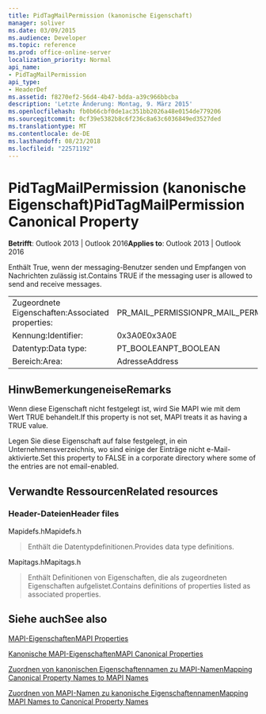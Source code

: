 ```yaml
---
title: PidTagMailPermission (kanonische Eigenschaft)
manager: soliver
ms.date: 03/09/2015
ms.audience: Developer
ms.topic: reference
ms.prod: office-online-server
localization_priority: Normal
api_name:
- PidTagMailPermission
api_type:
- HeaderDef
ms.assetid: f8270ef2-56d4-4b47-bdda-a39c966bbcba
description: 'Letzte Änderung: Montag, 9. März 2015'
ms.openlocfilehash: fb0b66cbf0de1ac351bb2026a48e0154de779206
ms.sourcegitcommit: 0cf39e5382b8c6f236c8a63c6036849ed3527ded
ms.translationtype: MT
ms.contentlocale: de-DE
ms.lasthandoff: 08/23/2018
ms.locfileid: "22571192"
---
```

# <a name="pidtagmailpermission-canonical-property"></a><span data-ttu-id="7c270-103">PidTagMailPermission (kanonische Eigenschaft)</span><span class="sxs-lookup"><span data-stu-id="7c270-103">PidTagMailPermission Canonical Property</span></span>

  
  
<span data-ttu-id="7c270-104">**Betrifft**: Outlook 2013 | Outlook 2016</span><span class="sxs-lookup"><span data-stu-id="7c270-104">**Applies to**: Outlook 2013 | Outlook 2016</span></span> 
  
<span data-ttu-id="7c270-105">Enthält True, wenn der messaging-Benutzer senden und Empfangen von Nachrichten zulässig ist.</span><span class="sxs-lookup"><span data-stu-id="7c270-105">Contains TRUE if the messaging user is allowed to send and receive messages.</span></span> 
  
|||
|:-----|:-----|
|<span data-ttu-id="7c270-106">Zugeordnete Eigenschaften:</span><span class="sxs-lookup"><span data-stu-id="7c270-106">Associated properties:</span></span>  <br/> |<span data-ttu-id="7c270-107">PR_MAIL_PERMISSION</span><span class="sxs-lookup"><span data-stu-id="7c270-107">PR_MAIL_PERMISSION</span></span>  <br/> |
|<span data-ttu-id="7c270-108">Kennung:</span><span class="sxs-lookup"><span data-stu-id="7c270-108">Identifier:</span></span>  <br/> |<span data-ttu-id="7c270-109">0x3A0E</span><span class="sxs-lookup"><span data-stu-id="7c270-109">0x3A0E</span></span>  <br/> |
|<span data-ttu-id="7c270-110">Datentyp:</span><span class="sxs-lookup"><span data-stu-id="7c270-110">Data type:</span></span>  <br/> |<span data-ttu-id="7c270-111">PT_BOOLEAN</span><span class="sxs-lookup"><span data-stu-id="7c270-111">PT_BOOLEAN</span></span>  <br/> |
|<span data-ttu-id="7c270-112">Bereich:</span><span class="sxs-lookup"><span data-stu-id="7c270-112">Area:</span></span>  <br/> |<span data-ttu-id="7c270-113">Adresse</span><span class="sxs-lookup"><span data-stu-id="7c270-113">Address</span></span>  <br/> |
   
## <a name="remarks"></a><span data-ttu-id="7c270-114">HinwBemerkungeneise</span><span class="sxs-lookup"><span data-stu-id="7c270-114">Remarks</span></span>

<span data-ttu-id="7c270-115">Wenn diese Eigenschaft nicht festgelegt ist, wird Sie MAPI wie mit dem Wert TRUE behandelt.</span><span class="sxs-lookup"><span data-stu-id="7c270-115">If this property is not set, MAPI treats it as having a TRUE value.</span></span> 
  
<span data-ttu-id="7c270-116">Legen Sie diese Eigenschaft auf false festgelegt, in ein Unternehmensverzeichnis, wo sind einige der Einträge nicht e-Mail-aktivierte.</span><span class="sxs-lookup"><span data-stu-id="7c270-116">Set this property to FALSE in a corporate directory where some of the entries are not email-enabled.</span></span> 
  
## <a name="related-resources"></a><span data-ttu-id="7c270-117">Verwandte Ressourcen</span><span class="sxs-lookup"><span data-stu-id="7c270-117">Related resources</span></span>

### <a name="header-files"></a><span data-ttu-id="7c270-118">Header-Dateien</span><span class="sxs-lookup"><span data-stu-id="7c270-118">Header files</span></span>

<span data-ttu-id="7c270-119">Mapidefs.h</span><span class="sxs-lookup"><span data-stu-id="7c270-119">Mapidefs.h</span></span>
  
> <span data-ttu-id="7c270-120">Enthält die Datentypdefinitionen.</span><span class="sxs-lookup"><span data-stu-id="7c270-120">Provides data type definitions.</span></span>
    
<span data-ttu-id="7c270-121">Mapitags.h</span><span class="sxs-lookup"><span data-stu-id="7c270-121">Mapitags.h</span></span>
  
> <span data-ttu-id="7c270-122">Enthält Definitionen von Eigenschaften, die als zugeordneten Eigenschaften aufgelistet.</span><span class="sxs-lookup"><span data-stu-id="7c270-122">Contains definitions of properties listed as associated properties.</span></span>
    
## <a name="see-also"></a><span data-ttu-id="7c270-123">Siehe auch</span><span class="sxs-lookup"><span data-stu-id="7c270-123">See also</span></span>



[<span data-ttu-id="7c270-124">MAPI-Eigenschaften</span><span class="sxs-lookup"><span data-stu-id="7c270-124">MAPI Properties</span></span>](mapi-properties.md)
  
[<span data-ttu-id="7c270-125">Kanonische MAPI-Eigenschaften</span><span class="sxs-lookup"><span data-stu-id="7c270-125">MAPI Canonical Properties</span></span>](mapi-canonical-properties.md)
  
[<span data-ttu-id="7c270-126">Zuordnen von kanonischen Eigenschaftennamen zu MAPI-Namen</span><span class="sxs-lookup"><span data-stu-id="7c270-126">Mapping Canonical Property Names to MAPI Names</span></span>](mapping-canonical-property-names-to-mapi-names.md)
  
[<span data-ttu-id="7c270-127">Zuordnen von MAPI-Namen zu kanonische Eigenschaftennamen</span><span class="sxs-lookup"><span data-stu-id="7c270-127">Mapping MAPI Names to Canonical Property Names</span></span>](mapping-mapi-names-to-canonical-property-names.md)

